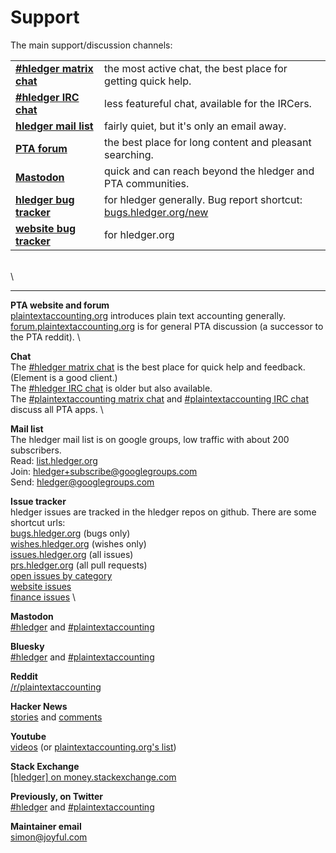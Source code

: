 <a name="help"></a><a name="help-feedback"></a>

# Support

The main support/discussion channels:

|                                                         |                                                              |
|---------------------------------------------------------|--------------------------------------------------------------|
| **[#hledger matrix chat](https://matrix.hledger.org/)** | the most active chat, the best place for getting quick help. |
| **[#hledger IRC chat](https://irc.hledger.org/)**       | less featureful chat, available for the IRCers.              |
| **[hledger mail list](https://list.hledger.org/)**      | fairly quiet, but it's only an email away.                   |
| **[PTA forum](https://forum.plaintextaccounting.org/)** | the best place for long content and pleasant searching.      |
| **[Mastodon](https://fosstodon.org/tags/hledger)**      | quick and can reach beyond the hledger and PTA communities.  |
| **[hledger bug tracker](https://bugs.hledger.org/)**    | for hledger generally. Bug report shortcut: [bugs.hledger.org/new](https://bugs.hledger.org/new)
| **[website bug tracker](https://github.com/simonmichael/hledger_site/issues?utf8=%E2%9C%93&q=)** | for hledger.org

\
\

----

**PTA website and forum**\
[plaintextaccounting.org](https://plaintextaccounting.org/) introduces plain text accounting generally. \
[forum.plaintextaccounting.org](https://forum.plaintextaccounting.org/) is for general PTA discussion (a successor to the PTA reddit). \

**Chat**\
The [#hledger matrix chat](https://matrix.hledger.org/) is the best place for quick help and feedback. (Element is a good client.) \
The [#hledger IRC chat](https://irc.hledger.org/) is older but also available. \
The [#plaintextaccounting matrix chat](https://matrix.to/#/#plaintextaccounting:matrix.org) and [#plaintextaccounting IRC chat](https://web.libera.chat/#plaintextaccounting) discuss all PTA apps. \
<!-- (To speak here, you might need to [register](https://libera.chat/guides/registration).) -->

**Mail list**\
The hledger mail list is on google groups, low traffic with about 200 subscribers. \
Read: [list.hledger.org](https://list.hledger.org/) \
Join: [hledger+subscribe@googlegroups.com](mailto:hledger+subscribe@googlegroups.com) \
Send: [hledger@googlegroups.com](mailto:hledger@googlegroups.com)

**Issue tracker**\
hledger issues are tracked in the hledger repos on github. There are some shortcut urls:\
[bugs.hledger.org](https://bugs.hledger.org/) (bugs only) \
[wishes.hledger.org](https://wishes.hledger.org/) (wishes only) \
[issues.hledger.org](https://issues.hledger.org/) (all issues) \
[prs.hledger.org](https://prs.hledger.org/) (all pull requests) \
[open issues by category](ISSUES.html#open-issues) \
[website issues](https://github.com/simonmichael/hledger_site/issues?utf8=%E2%9C%93&q=) \
[finance issues](https://github.com/simonmichael/hledger_finance/issues?utf8=%E2%9C%93&q=) \

**Mastodon**\
[#hledger](https://fosstodon.org/tags/hledger) and [#plaintextaccounting](https://fosstodon.org/tags/plaintextaccounting)

**Bluesky**\
[#hledger](https://bsky.app/hashtag/hledger) and [#plaintextaccounting](https://bsky.app/hashtag/plaintextaccounting)

**Reddit**\
[/r/plaintextaccounting](https://www.reddit.com/r/plaintextaccounting/)

**Hacker News**\
[stories](https://hn.algolia.com/?query=hledger&sort=byDate&prefix&page=0&dateRange=all&type=story) and [comments](https://hn.algolia.com/?query=hledger&sort=byDate&prefix=false&page=0&dateRange=all&type=comment)

**Youtube**\
[videos](https://www.youtube.com/results?search_query=hledger&sp=CAI%253D) (or [plaintextaccounting.org's list](https://plaintextaccounting.org/#videos))

**Stack Exchange**\
[[hledger] on money.stackexchange.com](https://money.stackexchange.com/questions/tagged/hledger?tab=newest)

**Previously, on Twitter**\
[#hledger](https://twitter.com/search?q=%23hledger&src=typed_query&f=live) and [#plaintextaccounting](https://twitter.com/search?q=%23plaintextaccounting&src=typed_query&f=live)

**Maintainer email**\
[simon@joyful.com](mailto:simon@joyful.com)

